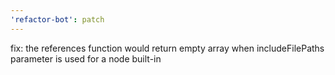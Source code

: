 ```yaml
---
'refactor-bot': patch
---
```


fix: the references function would return empty array when includeFilePaths
parameter is used for a node built-in
